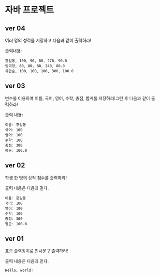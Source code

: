 # 자바 프로젝트
## ver 04
여러 명의 성적을 저장하고 다음과 같이 출력하라!

출력내용:
```
홍길동, 100, 90, 80, 270, 90.0
임꺽정, 80, 80, 80, 240, 80.0
유관순, 100, 100, 100, 300, 100.0
```

## ver 03
변수를 이용하여 이름, 국어, 영어, 수학, 총점, 합계를 저장하라!그런 후 다음과 같이 출력하라!

출력 내용:
```
이름: 홍길동
국어: 100
영어: 100
수학: 100
총점: 300
평균: 100.0
```


## ver 02
학생 한 명의 성적 점수를 출력하라!

출력 내용은 다음과 같다.
```
이름: 홍길동
국어: 100
영어: 100
수학: 100
총점: 300
평균: 100.0
```
## ver 01
표준 출력장치로 인사문구 출력하라!

출력 내용은 다음과 같다.
```
Hello, world!
```